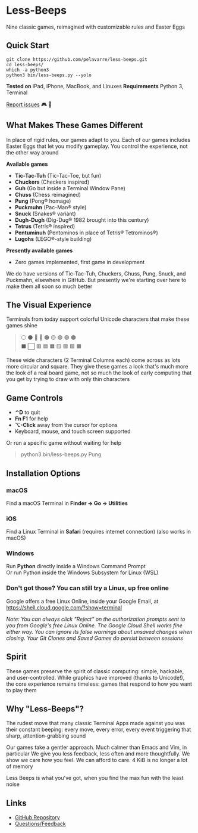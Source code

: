 # Less-Beeps

Nine classic games, reimagined with customizable rules and Easter Eggs


## Quick Start

```
git clone https://github.com/pelavarre/less-beeps.git
cd less-beeps/
which -a python3
python3 bin/less-beeps.py --yolo
```

**Tested on** iPad, iPhone, MacBook, and Linuxes
**Requirements** Python 3, Terminal

[Report issues](https://twitter.com/intent/tweet?text=/@PELaVarre+Less-Beeps) 🎮 👾


## What Makes These Games Different

In place of rigid rules, our games adapt to you.
Each of our games includes Easter Eggs that let you modify gameplay.
You control the experience, not the other way around

**Available games**
- **Tic-Tac-Tuh** (Tic-Tac-Toe, but fun)
- **Chuckers** (Checkers inspired)
- **Guh** (Go but inside a Terminal Window Pane)
- **Chuss** (Chess reimagined)
- **Pung** (Pong® homage)
- **Puckmuhn** (Pac-Man® style)
- **Snuck** (Snakes® variant)
- **Dugh-Dugh** (Dig-Dug® 1982 brought into this century)
- **Tetrus** (Tetris® inspired)
- **Pentuminuh** (Pentominos in place of Tetris® Tetrominos®)
- **Lugohs** (LEGO®-style building)

**Presently available games**
- Zero games implemented, first game in development

We do have versions of
Tic-Tac-Tuh, Chuckers, Chuss, Pung, Snuck, and Puckmahn,
elsewhere in GitHub.
But presently we're starting over here
to make them all soon so much better


## The Visual Experience

Terminals from today
support colorful Unicode characters that make these games shine

> ⚪ ⚫ 🔴 🔵 🟠 🟡 🟢 🟣 🟤 <br>
> ⬛ ⬜ 🟥 🟦 🟧 🟨 🟩 🟪 🟫 <br>

These wide characters (2 Terminal Columns each) come across as lots more circular and square.
They give these games a look that's much more the look of a real board game,
not so much the look of early computing
that you get by trying to draw with only thin characters


## Game Controls

- **⌃D** to quit
- **Fn F1** for help
- **⌥-Click** away from the cursor for options
- Keyboard, mouse, and touch screen supported

Or run a specific game without waiting for help
> python3 bin/less-beeps.py Pung <br>


## Installation Options

### macOS
Find a macOS Terminal in **Finder → Go → Utilities** <br>

### iOS
Find a Linux Terminal in **Safari** (requires internet connection) (also works in macOS) <br>

### Windows
Run **Python** directly inside a Windows Command Prompt <br>
Or run Python inside the Windows Subsystem for Linux (WSL) <br>

### Don't got those? You can still try a Linux, up free online
Google offers a free Linux Online, inside your Google Email, at
https://shell.cloud.google.com/?show=terminal

*Note:
You can always click "Reject" on the authorization prompts
sent to you from Google's free Linux Online.
The Google Cloud Shell works fine either way.
You can ignore its false warnings about unsaved changes when closing.
Your Git Clones and Saved Games do persist between sessions*


## Spirit

These games preserve the spirit of classic computing:
simple, hackable, and user-controlled.
While graphics have improved (thanks to Unicode!),
the core experience remains timeless:
games that respond to how you want to play them


## Why "Less-Beeps"?

The rudest move
that many classic Terminal Apps made against you
was their constant beeping:
every move, every error, every event
triggering that sharp, attention-grabbing sound

Our games take a gentler approach.
Much calmer than Emacs and Vim, in particular
We give you less feedback, less often and more thoughtfully.
We show we care how you feel.
We can afford to care.
4 KiB is no longer a lot of memory

Less Beeps is what you've got,
when you find the max fun with the least noise


## Links

+ [GitHub Repository](https://github.com/pelavarre/less-beeps/blob/main/README.md)
+ [Questions/Feedback](https://twitter.com/intent/tweet?text=/@PELaVarre+Less-Beeps)

<!-- git clone git@github.com:pelavarre/less-beeps.git -->
